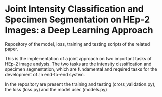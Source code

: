 # Joint Intensity Classification and Specimen Segmentation on HEp-2 Images: a Deep Learning Approach
Repository of the model, loss, training and testing scripts of the related paper.

This is the implementation of a joint approach on two important tasks of HEp-2 image analysis. The two tasks are the intensity classification and specimen segmentation, which are fundamental and required tasks for the development of an end-to-end system.

In the repository are present the training and testing (cross_validation.py), the loss (loss.py) and the model used (models.py)

